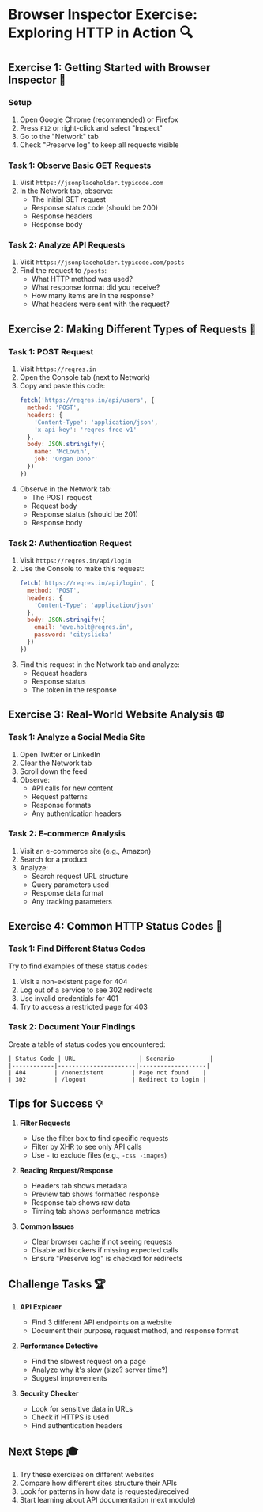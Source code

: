 # Browser Inspector Exercise: Exploring HTTP in Action 🔍

## Exercise 1: Getting Started with Browser Inspector 🚀

### Setup
1. Open Google Chrome (recommended) or Firefox
2. Press `F12` or right-click and select "Inspect"
3. Go to the "Network" tab
4. Check "Preserve log" to keep all requests visible

### Task 1: Observe Basic GET Requests
1. Visit `https://jsonplaceholder.typicode.com`
2. In the Network tab, observe:
   - The initial GET request
   - Response status code (should be 200)
   - Response headers
   - Response body

### Task 2: Analyze API Requests
1. Visit `https://jsonplaceholder.typicode.com/posts`
2. Find the request to `/posts`:
   - What HTTP method was used?
   - What response format did you receive?
   - How many items are in the response?
   - What headers were sent with the request?

## Exercise 2: Making Different Types of Requests 🔄

### Task 1: POST Request
1. Visit `https://reqres.in`
2. Open the Console tab (next to Network)
3. Copy and paste this code:
   ```javascript
   fetch('https://reqres.in/api/users', {
     method: 'POST',
     headers: {
       'Content-Type': 'application/json',
       'x-api-key': 'reqres-free-v1'
     },
     body: JSON.stringify({
       name: 'McLovin',
       job: 'Organ Donor'
     })
   })
   ```
4. Observe in the Network tab:
   - The POST request
   - Request body
   - Response status (should be 201)
   - Response body

### Task 2: Authentication Request
1. Visit `https://reqres.in/api/login`
2. Use the Console to make this request:
   ```javascript
   fetch('https://reqres.in/api/login', {
     method: 'POST',
     headers: {
       'Content-Type': 'application/json'
     },
     body: JSON.stringify({
       email: 'eve.holt@reqres.in',
       password: 'cityslicka'
     })
   })
   ```
3. Find this request in the Network tab and analyze:
   - Request headers
   - Response status
   - The token in the response

## Exercise 3: Real-World Website Analysis 🌐

### Task 1: Analyze a Social Media Site
1. Open Twitter or LinkedIn
2. Clear the Network tab
3. Scroll down the feed
4. Observe:
   - API calls for new content
   - Request patterns
   - Response formats
   - Any authentication headers

### Task 2: E-commerce Analysis
1. Visit an e-commerce site (e.g., Amazon)
2. Search for a product
3. Analyze:
   - Search request URL structure
   - Query parameters used
   - Response data format
   - Any tracking parameters

## Exercise 4: Common HTTP Status Codes 🎯

### Task 1: Find Different Status Codes
Try to find examples of these status codes:
1. Visit a non-existent page for 404
2. Log out of a service to see 302 redirects
3. Use invalid credentials for 401
4. Try to access a restricted page for 403

### Task 2: Document Your Findings
Create a table of status codes you encountered:
```
| Status Code | URL                  | Scenario          |
|------------|----------------------|-------------------|
| 404        | /nonexistent        | Page not found    |
| 302        | /logout             | Redirect to login |
```

## Tips for Success 💡

1. **Filter Requests**
   - Use the filter box to find specific requests
   - Filter by XHR to see only API calls
   - Use `-` to exclude files (e.g., `-css -images`)

2. **Reading Request/Response**
   - Headers tab shows metadata
   - Preview tab shows formatted response
   - Response tab shows raw data
   - Timing tab shows performance metrics

3. **Common Issues**
   - Clear browser cache if not seeing requests
   - Disable ad blockers if missing expected calls
   - Ensure "Preserve log" is checked for redirects

## Challenge Tasks 🏆

1. **API Explorer**
   - Find 3 different API endpoints on a website
   - Document their purpose, request method, and response format

2. **Performance Detective**
   - Find the slowest request on a page
   - Analyze why it's slow (size? server time?)
   - Suggest improvements

3. **Security Checker**
   - Look for sensitive data in URLs
   - Check if HTTPS is used
   - Find authentication headers

## Next Steps 🎓

1. Try these exercises on different websites
2. Compare how different sites structure their APIs
3. Look for patterns in how data is requested/received
4. Start learning about API documentation (next module) 
